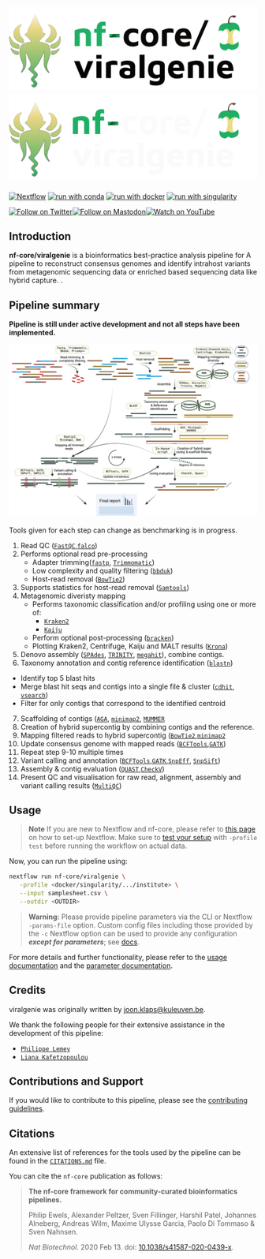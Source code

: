# ![nf-core/viralgenie](docs/images/nf-core-viralgenie_logo_light.png#gh-light-mode-only) ![nf-core/viralgenie](docs/images/nf-core-viralgenie_logo_dark.png#gh-dark-mode-only)

<!--[![AWS CI](https://img.shields.io/badge/CI%20tests-full%20size-FF9900?labelColor=000000&logo=Amazon%20AWS)](https://nf-co.re/viralgenie/results)
[![Cite with Zenodo](http://img.shields.io/badge/DOI-10.5281/zenodo.XXXXXXX-1073c8?labelColor=000000)](https://doi.org/10.5281/zenodo.XXXXXXX)
-->

[![Nextflow](https://img.shields.io/badge/nextflow%20DSL2-%E2%89%A523.04.0-23aa62.svg)](https://www.nextflow.io/)
[![run with conda](http://img.shields.io/badge/run%20with-conda-3EB049?labelColor=000000&logo=anaconda)](https://docs.conda.io/en/latest/)
[![run with docker](https://img.shields.io/badge/run%20with-docker-0db7ed?labelColor=000000&logo=docker)](https://www.docker.com/)
[![run with singularity](https://img.shields.io/badge/run%20with-singularity-1d355c.svg?labelColor=000000)](https://sylabs.io/docs/)

<!--
[![Launch on Nextflow Tower](https://img.shields.io/badge/Launch%20%F0%9F%9A%80-Nextflow%20Tower-%234256e7)](https://tower.nf/launch?pipeline=https://github.com/nf-core/viralgenie)

[![Get help on Slack](http://img.shields.io/badge/slack-nf--core%20%23viralgenie-4A154B?labelColor=000000&logo=slack)](https://nfcore.slack.com/channels/viralgenie)-->

[![Follow on Twitter](http://img.shields.io/badge/twitter-%40nf__core-1DA1F2?labelColor=000000&logo=twitter)](https://twitter.com/nf_core)[![Follow on Mastodon](https://img.shields.io/badge/mastodon-nf__core-6364ff?labelColor=FFFFFF&logo=mastodon)](https://mstdn.science/@nf_core)[![Watch on YouTube](http://img.shields.io/badge/youtube-nf--core-FF0000?labelColor=000000&logo=youtube)](https://www.youtube.com/c/nf-core)

## Introduction

<!-- TODO nf-core: Write a 1-2 sentence summary of what data the pipeline is for and what it does -->

**nf-core/viralgenie** is a bioinformatics best-practice analysis pipeline for A pipeline to reconstruct consensus genomes and identify intrahost variants from metagenomic sequencing data or enriched based sequencing data like hybrid capture. .

## Pipeline summary

**Pipeline is still under active development and not all steps have been implemented.**

![viral-genie-workflow](docs/images/workflow-v3.png)

<!-- TODO nf-core: Fill in short bullet-pointed list of the default steps in the pipeline -->
<!-- TODO nf-core: include the [`???`] in all steps-->

Tools given for each step can change as benchmarking is in progress.

1. Read QC ([`FastQC`](https://www.bioinformatics.babraham.ac.uk/projects/fastqc/),[`falco`](https://github.com/smithlabcode/falco))
2. Performs optional read pre-processing
   - Adapter trimming([`fastp`](https://github.com/OpenGene/fastp), [`Trimmomatic`](https://github.com/usadellab/Trimmomatic))
   - Low complexity and quality filtering ([`bbduk`](https://jgi.doe.gov/data-and-tools/software-tools/bbtools/))
   - Host-read removal ([`BowTie2`](http://bowtie-bio.sourceforge.net/bowtie2/))
3. Supports statistics for host-read removal ([`Samtools`](http://www.htslib.org/))
4. Metagenomic diveristy mapping
   - Performs taxonomic classification and/or profiling using one or more of:
     - [`Kraken2`](https://ccb.jhu.edu/software/kraken2/)
     - [`Kaiju`](https://kaiju.binf.ku.dk/)
   - Perform optional post-processing ([`bracken`](https://ccb.jhu.edu/software/bracken/))
   - Plotting Kraken2, Centrifuge, Kaiju and MALT results ([`Krona`](https://hpc.nih.gov/apps/kronatools.html))
5. Denovo assembly ([`SPAdes`](http://cab.spbu.ru/software/spades/), [`TRINITY`](https://github.com/trinityrnaseq/trinityrnaseq), [`megahit`](https://github.com/voutcn/megahit)), combine contigs.
6. Taxonomy annotation and contig reference identification ([`blastn`](https://blast.ncbi.nlm.nih.gov/Blast.cgi?PAGE_TYPE=BlastSearch))

- Identify top 5 blast hits
- Merge blast hit seqs and contigs into a single file & cluster ([`cdhit`](https://sites.google.com/view/cd-hit), [`vsearch`](https://github.com/torognes/vsearch/wiki/Clustering))
- Filter for only contigs that correspond to the identified centroid

7. Scaffolding of contigs ([`AGA`](https://github.com/emweb/aga), [`minimap2`](https://github.com/lh3/minimap2), [`MUMMER`](https://github.com/mummer4/mummer)
8. Creation of hybrid supercontig by combining contigs and the reference.
9. Mapping filtered reads to hybrid supercontig ([`BowTie2`](http://bowtie-bio.sourceforge.net/bowtie2/),[`minimap2`](https://github.com/lh3/minimap2)
10. Update consensus genome with mapped reads ([`BCFTools`](http://samtools.github.io/bcftools/bcftools.html),[`GATK`](https://github.com/broadinstitute/gatk))
11. Repeat step 9-10 multiple times
12. Variant calling and annotation ([`BCFTools`](http://samtools.github.io/bcftools/bcftools.html),[`GATK`](https://github.com/broadinstitute/gatk),[`SnpEff`](http://snpeff.sourceforge.net/SnpEff.html), [`SnpSift`](http://snpeff.sourceforge.net/SnpSift.html))
13. Assembly & contig evaluation ([`QUAST`](http://quast.sourceforge.net/quast),[`CheckV`](https://bitbucket.org/berkeleylab/checkv/src/master/))
14. Present QC and visualisation for raw read, alignment, assembly and variant calling results ([`MultiQC`](http://multiqc.info/))

## Usage

> **Note**
> If you are new to Nextflow and nf-core, please refer to [this page](https://nf-co.re/docs/usage/installation) on how
> to set-up Nextflow. Make sure to [test your setup](https://nf-co.re/docs/usage/introduction#how-to-run-a-pipeline)
> with `-profile test` before running the workflow on actual data.

<!-- TODO nf-core: Describe the minimum required steps to execute the pipeline, e.g. how to prepare samplesheets.
     Explain what rows and columns represent. For instance (please edit as appropriate):

First, prepare a samplesheet with your input data that looks as follows:

`samplesheet.csv`:

```csv
sample,fastq_1,fastq_2
CONTROL_REP1,AEG588A1_S1_L002_R1_001.fastq.gz,AEG588A1_S1_L002_R2_001.fastq.gz
```

Each row represents a fastq file (single-end) or a pair of fastq files (paired end).

-->

Now, you can run the pipeline using:

<!-- TODO nf-core: update the following command to include all required parameters for a minimal example -->

```bash
nextflow run nf-core/viralgenie \
   -profile <docker/singularity/.../institute> \
   --input samplesheet.csv \
   --outdir <OUTDIR>
```

> **Warning:**
> Please provide pipeline parameters via the CLI or Nextflow `-params-file` option. Custom config files including those
> provided by the `-c` Nextflow option can be used to provide any configuration _**except for parameters**_;
> see [docs](https://nf-co.re/usage/configuration#custom-configuration-files).

For more details and further functionality, please refer to the [usage documentation](https://nf-co.re/viralgenie/usage) and the [parameter documentation](https://nf-co.re/viralgenie/parameters).

## Credits

viralgenie was originally written by joon.klaps@kuleuven.be.

We thank the following people for their extensive assistance in the development of this pipeline:

- [`Philippe Lemey`](https://github.com/plemey)
- [`Liana Kafetzopoulou`](https://github.com/LianaKafetzopoulou)

<!-- TODO nf-core: If applicable, make list of people who have also contributed -->

## Contributions and Support

If you would like to contribute to this pipeline, please see the [contributing guidelines](.github/CONTRIBUTING.md).

<!--
For further information or help, don't hesitate to get in touch on the [Slack `#viralgenie` channel](https://nfcore.slack.com/channels/viralgenie) (you can join with [this invite](https://nf-co.re/join/slack)).
-->

## Citations

<!-- TODO nf-core: Add citation for pipeline after first release. Uncomment lines below and update Zenodo doi and badge at the top of this file. -->
<!-- If you use  nf-core/viralgenie for your analysis, please cite it using the following doi: [10.5281/zenodo.XXXXXX](https://doi.org/10.5281/zenodo.XXXXXX) -->

<!-- TODO nf-core: Add bibliography of tools and data used in your pipeline -->

An extensive list of references for the tools used by the pipeline can be found in the [`CITATIONS.md`](CITATIONS.md) file.

You can cite the `nf-core` publication as follows:

> **The nf-core framework for community-curated bioinformatics pipelines.**
>
> Philip Ewels, Alexander Peltzer, Sven Fillinger, Harshil Patel, Johannes Alneberg, Andreas Wilm, Maxime Ulysse Garcia, Paolo Di Tommaso & Sven Nahnsen.
>
> _Nat Biotechnol._ 2020 Feb 13. doi: [10.1038/s41587-020-0439-x](https://dx.doi.org/10.1038/s41587-020-0439-x).
